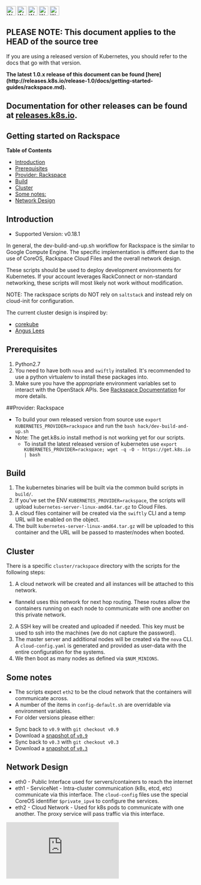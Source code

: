 <!-- BEGIN MUNGE: UNVERSIONED_WARNING -->

<!-- BEGIN STRIP_FOR_RELEASE -->

<img src="http://kubernetes.io/img/warning.png" alt="WARNING"
     width="25" height="25">
<img src="http://kubernetes.io/img/warning.png" alt="WARNING"
     width="25" height="25">
<img src="http://kubernetes.io/img/warning.png" alt="WARNING"
     width="25" height="25">
<img src="http://kubernetes.io/img/warning.png" alt="WARNING"
     width="25" height="25">
<img src="http://kubernetes.io/img/warning.png" alt="WARNING"
     width="25" height="25">

<h2>PLEASE NOTE: This document applies to the HEAD of the source tree</h2>

If you are using a released version of Kubernetes, you should
refer to the docs that go with that version.

<strong>
The latest 1.0.x release of this document can be found
[here](http://releases.k8s.io/release-1.0/docs/getting-started-guides/rackspace.md).

Documentation for other releases can be found at
[releases.k8s.io](http://releases.k8s.io).
</strong>
--

<!-- END STRIP_FOR_RELEASE -->

<!-- END MUNGE: UNVERSIONED_WARNING -->
Getting started on Rackspace
----------------------------

**Table of Contents**

- [Introduction](#introduction)
- [Prerequisites](#prerequisites)
- [Provider: Rackspace](#provider-rackspace)
- [Build](#build)
- [Cluster](#cluster)
- [Some notes:](#some-notes)
- [Network Design](#network-design)

## Introduction

* Supported Version: v0.18.1

In general, the dev-build-and-up.sh workflow for Rackspace is the similar to Google Compute Engine. The specific implementation is different due to the use of CoreOS, Rackspace Cloud Files and the overall network design.

These scripts should be used to deploy development environments for Kubernetes. If your account leverages RackConnect or non-standard networking, these scripts will most likely not work without modification.

NOTE: The rackspace scripts do NOT rely on `saltstack` and instead rely on cloud-init for configuration.

The current cluster design is inspired by:
- [corekube](https://github.com/metral/corekube)
- [Angus Lees](https://github.com/anguslees/kube-openstack)

## Prerequisites
1. Python2.7
2. You need to have both `nova` and `swiftly` installed. It's recommended to use a python virtualenv to install these packages into.
3. Make sure you have the appropriate environment variables set to interact with the OpenStack APIs. See [Rackspace Documentation](http://docs.rackspace.com/servers/api/v2/cs-gettingstarted/content/section_gs_install_nova.html) for more details.

##Provider: Rackspace

- To build your own released version from source use `export KUBERNETES_PROVIDER=rackspace` and run the `bash hack/dev-build-and-up.sh`
- Note: The get.k8s.io install method is not working yet for our scripts.
  * To install the latest released version of kubernetes use `export KUBERNETES_PROVIDER=rackspace; wget -q -O - https://get.k8s.io | bash`

## Build
1. The kubernetes binaries will be built via the common build scripts in `build/`.
2. If you've set the ENV `KUBERNETES_PROVIDER=rackspace`, the scripts will upload `kubernetes-server-linux-amd64.tar.gz` to Cloud Files.
2. A cloud files container will be created via the `swiftly` CLI and a temp URL will be enabled on the object.
3. The built `kubernetes-server-linux-amd64.tar.gz` will be uploaded to this container and the URL will be passed to master/nodes when booted.

## Cluster
There is a specific `cluster/rackspace` directory with the scripts for the following steps:
1. A cloud network will be created and all instances will be attached to this network.
  - flanneld uses this network for next hop routing. These routes allow the containers running on each node to communicate with one another on this private network.
2. A SSH key will be created and uploaded if needed. This key must be used to ssh into the machines (we do not capture the password).
3. The master server and additional nodes will be created via the `nova` CLI. A `cloud-config.yaml` is generated and provided as user-data with the entire configuration for the systems.
4. We then boot as many nodes as defined via `$NUM_MINIONS`.

## Some notes
- The scripts expect `eth2` to be the cloud network that the containers will communicate across.
- A number of the items in `config-default.sh` are overridable via environment variables.
- For older versions please either:
 * Sync back to `v0.9` with `git checkout v0.9`
  * Download a [snapshot of `v0.9`](https://github.com/GoogleCloudPlatform/kubernetes/archive/v0.9.tar.gz)
 * Sync back to `v0.3` with `git checkout v0.3`
  * Download a [snapshot of `v0.3`](https://github.com/GoogleCloudPlatform/kubernetes/archive/v0.3.tar.gz)

## Network Design
- eth0 - Public Interface used for servers/containers to reach the internet
- eth1 - ServiceNet - Intra-cluster communication (k8s, etcd, etc) communicate via this interface. The `cloud-config` files use the special CoreOS identifier `$private_ipv4` to configure the services.
- eth2 - Cloud Network - Used for k8s pods to communicate with one another. The proxy service will pass traffic via this interface.


<!-- BEGIN MUNGE: GENERATED_ANALYTICS -->
[![Analytics](https://kubernetes-site.appspot.com/UA-36037335-10/GitHub/docs/getting-started-guides/rackspace.md?pixel)]()
<!-- END MUNGE: GENERATED_ANALYTICS -->

